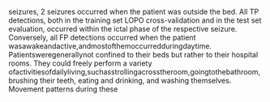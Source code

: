 seizures, 2 seizures occurred when the patient was outside the bed. All TP detections, both
in the training set LOPO cross-validation and in the test set evaluation, occurred within the
ictal phase of the respective seizure. Conversely, all FP detections occurred when the patient
wasawakeandactive,andmostofthemoccurredduringdaytime. Patientsweregenerallynot
confined to their beds but rather to their hospital rooms. They could freely perform a variety
ofactivitiesofdailyliving,suchasstrollingacrosstheroom,goingtothebathroom,brushing
their teeth, eating and drinking, and washing themselves. Movement patterns during these